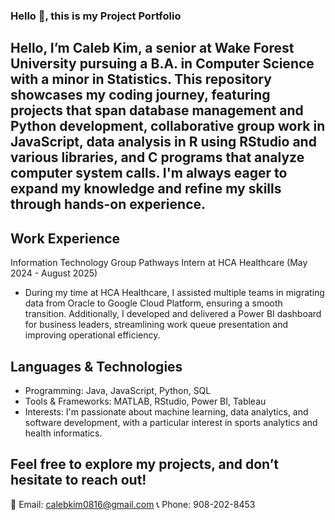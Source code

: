 ### Hello 👋, this is my Project Portfolio

## Hello, I’m Caleb Kim, a senior at Wake Forest University pursuing a B.A. in Computer Science with a minor in Statistics. This repository showcases my coding journey, featuring projects that span database management and Python development, collaborative group work in JavaScript, data analysis in R using RStudio and various libraries, and C programs that analyze computer system calls. I'm always eager to expand my knowledge and refine my skills through hands-on experience.

## Work Experience
Information Technology Group Pathways Intern at HCA Healthcare (May 2024 - August 2025)
- During my time at HCA Healthcare, I assisted multiple teams in migrating data from Oracle to Google Cloud Platform, ensuring a smooth transition. Additionally, I developed and delivered a Power BI dashboard for business leaders, streamlining work queue presentation and improving operational efficiency.

## Languages & Technologies
- Programming: Java, JavaScript, Python, SQL
- Tools & Frameworks: MATLAB, RStudio, Power BI, Tableau
- Interests: I'm passionate about machine learning, data analytics, and software development, with a particular interest in sports analytics and health informatics.

## Feel free to explore my projects, and don’t hesitate to reach out!
📧 Email: calebkim0816@gmail.com
📞 Phone: 908-202-8453
